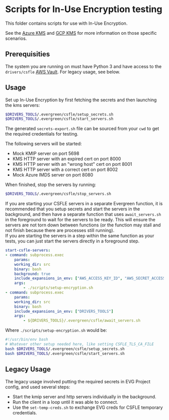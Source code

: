 # Scripts for In-Use Encryption testing

This folder contains scripts for use with In-Use Encryption.

See the [Azure KMS](./azurekms/README.md) and [GCP KMS](./gcpkms/README.md)
for more information on those specific scenarios.

## Prerequisities

The system you are running on must have Python 3 and have access to the
`drivers/csfle` [AWS Vault](https://wiki.corp.mongodb.com/display/DRIVERS/Using+AWS+Secrets+Manager+to+Store+Testing+Secrets).
For legacy usage, see below.

## Usage

Set up In-Use Encryption by first fetching the secrets and then launching the kms servers:

```bash
$DRIVERS_TOOLS/.evergreen/csfle/setup_secrets.sh
$DRIVERS_TOOLS/.evergreen/csfle/start_servers.sh
```

The generated `secrets-export.sh` file can be sourced from your `cwd` to get the required credentials for testing.

The following servers will be started:

- Mock KMIP server on port 5698
- KMS HTTP server with an expired cert on port 8000
- KMS HTTP server with an "wrong host" cert on port 8001
- KMS HTTP server with a correct cert on port 8002
- Mock Azure IMDS server on port 8080

When finished, stop the servers by running:

```bash
$DRIVERS_TOOLS/.evergreen/csfle/stop_servers.sh
```

If you are starting your CSFLE servers in a separate Evergreen function, it is recommended that you setup secrets
and start the servers in the background, and then have a separate function that uses `await_servers.sh`
in the foreground to wait for the servers to be ready.  This will ensure the servers are not torn down
between functions (or the function may stall and not finish because there are processes still running).  
If you are starting the servers in a step within the same function as your tests, you
can just start the servers directly in a foreground step.

```yaml
start-csfle-servers:
- command: subprocess.exec
    params:
    working_dir: src
    binary: bash
    background: true
    include_expansions_in_env: ["AWS_ACCESS_KEY_ID", "AWS_SECRET_ACCESS_KEY", "AWS_SESSION_TOKEN", "DRIVERS_TOOLS"]
    args:
        - ./scripts/setup-encryption.sh
- command: subprocess.exec
    params:
    working_dir: src
    binary: bash
    include_expansions_in_env: ["DRIVERS_TOOLS"]
    args:
        - ${DRIVERS_TOOLS}/.evergreen/csfle/await_servers.sh
```

Where `./scripts/setup-encryption.sh` would be:

```bash
#!/usr/bin/env bash
# Whatever other setup needed here, like setting CSFLE_TLS_CA_FILE
bash $DRIVERS_TOOLS/.evergreen/csfle/setup_secrets.sh
bash $DRIVERS_TOOLS/.evergreen/csfle/start_servers.sh
```

## Legacy Usage

The legacy usage involved putting the required secrets in EVG Project config, and used several steps:

- Start the kmip server and http servers individually in the background.
- Run the client in a loop until it was able to connect.
- Use the `set-temp-creds.sh` to exchange EVG creds for CSFLE temporary credentials.
